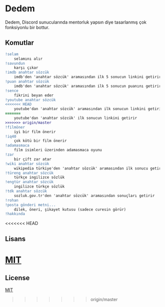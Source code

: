 # Dedem

Dedem, Discord sunucularında mentorluk yapsın diye tasarlanmış çok fonksiyonlu bir bottur.

## Komutlar

```diff
!selam
	selamını alır
!savundun
	karşı çıkar
!imdb anahtar sözcük
	imdb'den 'anahtar sözcük' aramasından ilk 5 sonucun linkini getirir
!puan anahtar sözcük
	imdb'den 'anahtar sözcük' aramasından ilk 5 sonucun puanını getirir
!sence
	fikrini beyan eder
!youtube anahtar sözcük
<<<<<<< HEAD
	youtube'dan 'anahtar sözcük' aramasından ilk sonucun linkini getirir
=======
	youtube'dan 'anahtar sözcük' ilk sonucun linkini getirir
>>>>>>> origin/master
!filmöner
	iyi bir film önerir
!iq40
	çok kötü bir film önerir
!adamasmaca
	film isimleri üzerinden adamasmaca oyunu
!zar
	bir çift zar atar
!wiki anahtar sözcük
	wikipedia türkiye'den 'anahtar sözcük' aramasından ilk sonucu getirir
!türeng anahtar sözcük
	türkçe ingilizce sözlük
!engtür anahtar sözcük
	ingilizce türkçe sözlük
!tdk anahtar sözcük
	sozluk.gov.tr'den 'anahtar sözcük' aramasından sonuçları getirir
!rohan
!posta gönderi metni...
	dilek, öneri, şikayet kutusu (sadece curesin görür)
!hakkında
```

<<<<<<< HEAD
## Lisans
[MIT](https://choosealicense.com/licenses/mit/)
=======
## License
[MIT](https://choosealicense.com/licenses/mit/)
>>>>>>> origin/master
